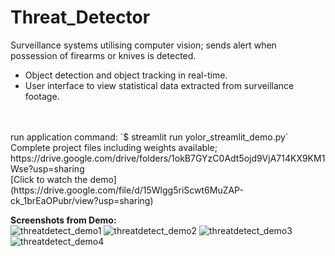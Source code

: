 # Threat_Detector
Surveillance systems utilising computer vision; sends alert when possession of firearms or knives is detected. 
* Object detection and object tracking in real-time.
* User interface to view statistical data extracted from surveillance footage. 
<br/>
<br/> run application command: `$ streamlit run yolor_streamlit_demo.py`
<br/> Complete project files including weights available; https://drive.google.com/drive/folders/1okB7GYzC0Adt5ojd9VjA714KX9KM1Wse?usp=sharing
<br/> [Click to watch the demo](https://drive.google.com/file/d/15Wlgg5riScwt6MuZAP-ck_1brEaOPubr/view?usp=sharing)

**Screenshots from Demo:**<br>
![threatdetect_demo1](https://github.com/cybersamurai2410/Threat_Detector/assets/66138996/aea1dd8b-5bb4-4c70-a9e9-688ec7eabf92)
![threatdetect_demo2](https://github.com/cybersamurai2410/Threat_Detector/assets/66138996/2a946bfa-3b60-408b-a3e6-4c55fbaddf27)
![threatdetect_demo3](https://github.com/cybersamurai2410/Threat_Detector/assets/66138996/dc62b6c8-6d53-4050-9170-d95cf2d1e896)
![threatdetect_demo4](https://github.com/cybersamurai2410/Threat_Detector/assets/66138996/27265756-4617-4e84-9ec6-c60f23b0498e)
